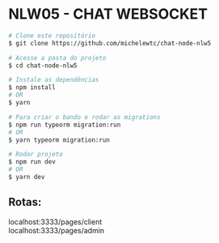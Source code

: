# NLW05 - CHAT WEBSOCKET

```bash
# Clone este repositório
$ git clone https://github.com/michelewtc/chat-node-nlw5

# Acesse a pasta do projeto
$ cd chat-node-nlw5

# Instale as dependências
$ npm install 
# OR 
$ yarn 

# Para criar o bando e rodar as migrations
$ npm run typeorm migration:run
# OR
$ yarn typeorm migration:run

# Rodar projeto
$ npm run dev 
# OR 
$ yarn dev
```

## Rotas:
localhost:3333/pages/client <br/>
localhost:3333/pages/admin